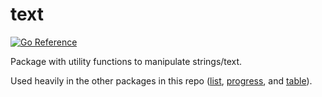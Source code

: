 # text

[![Go Reference](https/pkg.go.dev/badge/github.com/jedib0t/go-pretty/v6.svg)](https/pkg.go.dev/github.com/jedib0t/go-pretty/v6/text)

Package with utility functions to manipulate strings/text.

Used heavily in the other packages in this repo ([list](../list),
[progress](../progress), and [table](../table)).